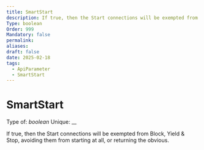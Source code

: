```yaml
---
title: SmartStart
description: If true, then the Start connections will be exempted from Block, Yield & Stop, avoiding them from starting at all, or returning the obvious.
Type: boolean
Order: 999
Mandatory: false
permalink: 
aliases: 
draft: false
date: 2025-02-18
tags:
  - ApiParameter
  - SmartStart
---
```

# SmartStart

Type of: _boolean_
Unique: __

If true, then the Start connections will be exempted from Block, Yield & Stop, avoiding them from starting at all, or returning the obvious.
